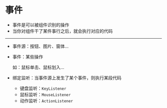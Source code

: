 # 事件

- 事件是可以被组件识别的操作
- 当你对组件干了某件事行之后，就会执行对应的代码

---

- 事件源：按钮、图片、窗体...

- 事件：某些操作

  如：鼠标单击、鼠标划入...

- 绑定监听：当事件源上发生了某个事件，则执行某段代码

  - 键盘监听：`KeyListener`
  - 鼠标监听：`MouseListener`
  - 动作监听：`ActionListener`
